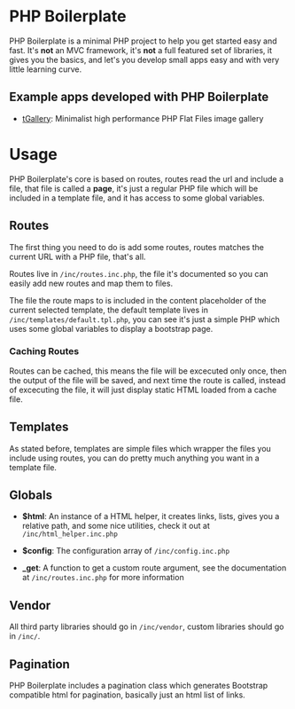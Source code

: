 # PHP Boilerplate

PHP Boilerplate is a minimal PHP project to help you get started easy and fast.
It's __not__ an MVC framework, it's __not__ a full featured set of libraries, it
gives you the basics, and let's you develop small apps easy and with very little
learning curve.

## Example apps developed with PHP Boilerplate
 * [tGallery](http://tgallery.netai.net): Minimalist high performance PHP Flat Files 
    image gallery

# Usage

PHP Boilerplate's core is based on routes, routes read the url and include a
file, that file is called a __page__, it's just a regular PHP file which will
be included in a template file, and it has access to some global variables.

## Routes

The first thing you need to do is add some routes, routes matches the current
URL with a PHP file, that's all.

Routes live in ```/inc/routes.inc.php```, the file it's documented so you can 
easily add new routes and map them to files.

The file the route maps to is included in the content placeholder of the 
current selected template, the default template lives in 
```/inc/templates/default.tpl.php```, you can see it's just a simple PHP which
uses some global variables to display a bootstrap page.

### Caching Routes

Routes can be cached, this means the file will be excecuted only once, then the
output of the file will be saved, and next time the route is called, instead of
excecuting the file, it will just display static HTML loaded from a cache file.

## Templates

As stated before, templates are simple files which wrapper the files you include
using routes, you can do pretty much anything you want in a template file.

## Globals

* __$html__: An instance of a HTML helper, it creates links, lists, gives you
    a relative path, and some nice utilities, check it out at 
    ```/inc/html_helper.inc.php```

* __$config__: The configuration array of ```/inc/config.inc.php```

* **_get**: A function to get a custom route argument, see the documentation
    at ```/inc/routes.inc.php``` for more information

## Vendor

All third party libraries should go in ```/inc/vendor```, custom libraries 
should go in ```/inc/```.

## Pagination

PHP Boilerplate includes a pagination class which generates Bootstrap compatible
html for pagination, basically just an html list of links.